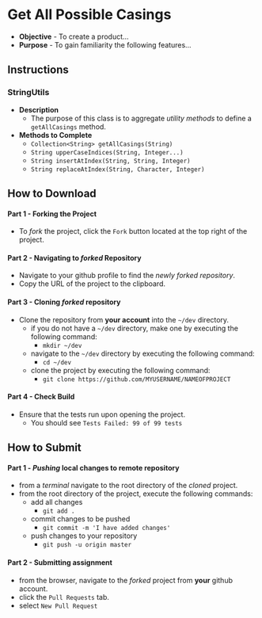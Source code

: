 # Get All Possible Casings

* **Objective** - To create a product...
* **Purpose** - To gain familiarity the following features...




## Instructions



### StringUtils
* **Description**
  * The purpose of this class is to aggregate _utility methods_ to define a `getAllCasings` method.
* **Methods to Complete**
  * `Collection<String> getAllCasings(String)`
  * `String upperCaseIndices(String, Integer...)`
  * `String insertAtIndex(String, String, Integer)`
  * `String replaceAtIndex(String, Character, Integer)`





## How to Download

#### Part 1 - Forking the Project
* To _fork_ the project, click the `Fork` button located at the top right of the project.


#### Part 2 - Navigating to _forked_ Repository
* Navigate to your github profile to find the _newly forked repository_.
* Copy the URL of the project to the clipboard.

#### Part 3 - Cloning _forked_ repository
* Clone the repository from **your account** into the `~/dev` directory.
  * if you do not have a `~/dev` directory, make one by executing the following command:
    * `mkdir ~/dev`
  * navigate to the `~/dev` directory by executing the following command:
    * `cd ~/dev`
  * clone the project by executing the following command:
    * `git clone https://github.com/MYUSERNAME/NAMEOFPROJECT`

#### Part 4 - Check Build
* Ensure that the tests run upon opening the project.
  * You should see `Tests Failed: 99 of 99 tests`







## How to Submit

#### Part 1 -  _Pushing_ local changes to remote repository
* from a _terminal_ navigate to the root directory of the _cloned_ project.
* from the root directory of the project, execute the following commands:
  * add all changes
    * `git add .`
  * commit changes to be pushed
    * `git commit -m 'I have added changes'`
  * push changes to your repository
    * `git push -u origin master`

#### Part 2 - Submitting assignment
* from the browser, navigate to the _forked_ project from **your** github account.
* click the `Pull Requests` tab.
* select `New Pull Request`